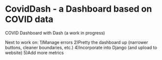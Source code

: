 # CovidDash - a Dashboard based on COVID data
COVID Dashboard with Dash (a work in progress)

Next to work on:
1)Manage errors
2)Pretty the dashboard up (narrower buttons, cleaner boundaries, etc.)
4)Incorporate into Django (and upload to website)
5)Add more metrics
